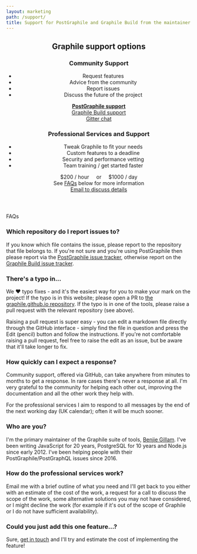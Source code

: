 ```yaml
---
layout: marketing
path: /support/
title: Support for PostGraphile and Graphile Build from the maintainer
---
```


<!-- **************************************** -->

<header class='simple support'>
<div class='container'>

<div class='row center justify-content-center lead'>

## Graphile support options

</div>

<div class='row'>
<div class='col-xs-12 col-md-6 community-support-box'>
<div class='padding'>

### Community Support

- Request features
- Advice from the community
- Report issues
- Discuss the future of the project

**[PostGraphile support](https://github.com/postgraphql/postgraphql/issues)**  
[Graphile Build support](https://github.com/graphile/graphile-build/issues)  
[Gitter chat](https://gitter.im/postgraphql/postgraphql)


</div>
</div>
<div class='col-xs-12 col-md-6 professional-support-box'>
<div class='padding'>

### Professional Services and Support

- Tweak Graphile to fit your needs
- Custom features to a deadline
- Security and performance vetting
- Team training / get started faster

$200 / hour &nbsp;&nbsp;&nbsp; or &nbsp;&nbsp;&nbsp; $1000 / day  
See [FAQs](/support/#faqs) below for more information  
[Email to discuss details](mailto:benjie@graphile.org?subject=Graphile%20Custom%20Work%20or%20Support)

</div>
</div>
</div>

</div>
</header>



<!-- **************************************** -->
<section class='even-odd-hack'></section>
<!-- **************************************** -->

<section>
<div class='container'>

<div class='f5 ttu fw6 mt0 mb3 bb pb2'>
FAQs
</div>

<div class='row'>
<div class='col-xs-12 col-md-6'>

### Which repository do I report issues to?

If you know which file contains the issue, please report to the repository that
file belongs to.  If you're not sure and you're using PostGraphile then please
report via the [PostGraphile issue
tracker](https://github.com/postgraphql/postgraphql/issues), otherwise report
on the [Graphile Build issue
tracker](https://github.com/graphile/graphile-build/issues).

### There's a typo in...

We ❤️ typo fixes - and it's the easiest way for you to make your mark on the
project!  If the typo is in this website; please open a PR to [the graphile.github.io
repository](https://github.com/graphile/graphile.github.io). If the typo is in
one of the tools, please raise a pull request with the relevant repository (see
above).

Raising a pull request is super easy - you can edit a markdown file directly
through the GitHub interface - simply find the file in question and press the
Edit (pencil) button and follow the instructions.  If you're not comfortable
raising a pull request, feel free to raise the edit as an issue, but be aware
that it'll take longer to fix.

### How quickly can I expect a response?

Community support, offered via GitHub, can take anywhere from minutes to months
to get a response. In rare cases there's never a response at all. I'm very
grateful to the community for helping each other out, improving the
documentation and all the other work they help with.

For the professional services I aim to respond to all messages by the end of
the next working day (UK calendar); often it will be much sooner.

</div>
<div class='col-xs-12 col-md-6'>

### Who are you?

I'm the primary maintainer of the Graphile suite of tools, [Benjie
Gillam](https://github.com/benjie). I've been writing JavaScript for 20 years,
PostgreSQL for 10 years and Node.js since early 2012. I've been helping people
with their PostGraphile/PostGraphQL issues since 2016.


### How do the professional services work?

Email me with a brief outline of what you need and I'll get back to you either
with an estimate of the cost of the work, a request for a call to discuss the
scope of the work, some alternative solutions you may not have considered, or
I might decline the work (for example if it's out of the scope of Graphile or
I do not have sufficient availability).


### Could you just add this one feature...?

Sure, [get in
touch](mailto:benjie@graphile.org?subject=Graphile%20Custom%20Work%20or%20Support)
and I'll try and estimate the cost of implementing the feature!


</div>
</div>

</div>
</section>

<!-- **************************************** -->
